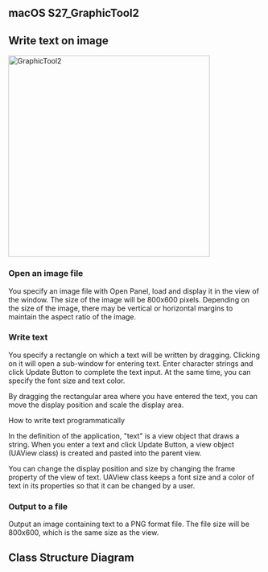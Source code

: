 ## macOS S27_GraphicTool2
## Write text on image

<img src="http://mikomokaru.sakura.ne.jp/data/B53/GraphicTool2.png" alt="GraphicTool2" title="GraphicTool2" width="400">

### Open an image file
You specify an image file with Open Panel, load and display it in the view of the window. The size of the image will be 800x600 pixels. Depending on the size of the image, there may be vertical or horizontal margins to maintain the aspect ratio of the image.
### Write text
You specify a rectangle on which a text will be written by dragging. Clicking on it will open a sub-window for entering text. Enter character strings and click Update Button to complete the text input. At the same time, you can specify the font size and text color.

By dragging the rectangular area where you have entered the text, you can move the display position and scale the display area.

How to write text programmatically

In the definition of the application, "text" is a view object that draws a string. When you enter a text and click Update Button, a view object (UAView class) is created and pasted into the parent view.

You can change the display position and size by changing the frame property of the view of text. UAView class keeps a font size and a color of text in its properties so that it can be changed by a user.

### Output to a file
Output an image containing text to a PNG format file. The file size will be 800x600, which is the same size as the view.
## Class Structure Diagram
